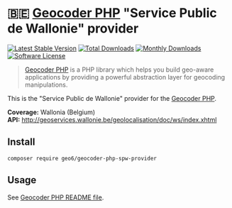 # :belgium: [Geocoder PHP](https://github.com/geocoder-php/Geocoder) "Service Public de Wallonie" provider

[![Latest Stable Version](https://poser.pugx.org/geo6/geocoder-php-spw-provider/v/stable)](https://packagist.org/packages/geo6/geocoder-php-spw-provider)
[![Total Downloads](https://poser.pugx.org/geo6/geocoder-php-spw-provider/downloads)](https://packagist.org/packages/geo6/geocoder-php-spw-provider)
[![Monthly Downloads](https://poser.pugx.org/geo6/geocoder-php-spw-provider/d/monthly.png)](https://packagist.org/packages/geo6/geocoder-php-spw-provider)
[![Software License](https://img.shields.io/badge/license-MIT-brightgreen.svg)](LICENSE)

> [Geocoder PHP](https://github.com/geocoder-php/Geocoder) is a PHP library which helps you build geo-aware applications by providing a powerful abstraction layer for geocoding manipulations.

This is the "Service Public de Wallonie" provider for the [Geocoder PHP](https://github.com/geocoder-php/Geocoder).

**Coverage:** Wallonia (Belgium)  
**API:** <http://geoservices.wallonie.be/geolocalisation/doc/ws/index.xhtml>

## Install

    composer require geo6/geocoder-php-spw-provider

## Usage

See [Geocoder PHP README file](https://github.com/geocoder-php/Geocoder/blob/master/README.md).
